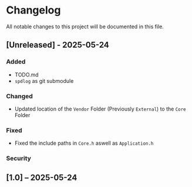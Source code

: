 # Changelog

All notable changes to this project will be documented in this file.

## [Unreleased] - 2025-05-24

### Added

- TODO.md
- `spdlog` as git submodule

### Changed

- Updated location of the `Vendor` Folder (Previously `External`) to the `Core` Folder

### Fixed

- Fixed the include paths in `Core.h` aswell as `Application.h`

### Security

## [1.0] – 2025-05-24
